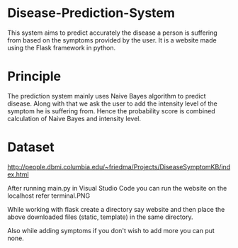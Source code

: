 # Disease-Prediction-System
This system aims to predict accurately the disease a person is suffering from based on the symptoms provided by the user. It is a website made using the Flask framework in python. 

# Principle
The prediction system mainly uses Naive Bayes algorithm to predict disease. Along with that we ask the user to add the intensity level of the symptom he is suffering from. Hence the probability score is combined calculation of Naive Bayes and intensity level.

# Dataset
http://people.dbmi.columbia.edu/~friedma/Projects/DiseaseSymptomKB/index.html


After running main.py in Visual Studio Code you can run the website on the localhost refer terminal.PNG

While working with flask create a directory say website and then place the above downloaded files (static, template) in the same directory. 

Also while adding symptoms if you don't wish to add more you can put none.
